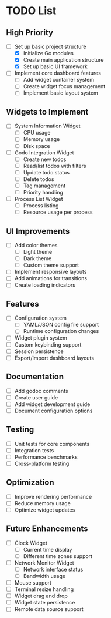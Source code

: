 # TODO List

## High Priority
- [ ] Set up basic project structure
  - [x] Initialize Go modules
  - [x] Create main application structure
  - [x] Set up basic UI framework
- [ ] Implement core dashboard features
  - [ ] Add widget container system
  - [ ] Create widget focus management
  - [ ] Implement basic layout system

## Widgets to Implement
- [ ] System Information Widget
  - [ ] CPU usage
  - [ ] Memory usage
  - [ ] Disk space
- [ ] Godo Integration Widget
  - [ ] Create new todos
  - [ ] Read/list todos with filters
  - [ ] Update todo status
  - [ ] Delete todos
  - [ ] Tag management
  - [ ] Priority handling
- [ ] Process List Widget
  - [ ] Process listing
  - [ ] Resource usage per process

## UI Improvements
- [ ] Add color themes
  - [ ] Light theme
  - [ ] Dark theme
  - [ ] Custom theme support
- [ ] Implement responsive layouts
- [ ] Add animations for transitions
- [ ] Create loading indicators

## Features
- [ ] Configuration system
  - [ ] YAML/JSON config file support
  - [ ] Runtime configuration changes
- [ ] Widget plugin system
- [ ] Custom keybinding support
- [ ] Session persistence
- [ ] Export/Import dashboard layouts

## Documentation
- [ ] Add godoc comments
- [ ] Create user guide
- [ ] Add widget development guide
- [ ] Document configuration options

## Testing
- [ ] Unit tests for core components
- [ ] Integration tests
- [ ] Performance benchmarks
- [ ] Cross-platform testing

## Optimization
- [ ] Improve rendering performance
- [ ] Reduce memory usage
- [ ] Optimize widget updates

## Future Enhancements
- [ ] Clock Widget
  - [ ] Current time display
  - [ ] Different time zones support
- [ ] Network Monitor Widget
  - [ ] Network interface status
  - [ ] Bandwidth usage
- [ ] Mouse support
- [ ] Terminal resize handling
- [ ] Widget drag and drop
- [ ] Widget state persistence
- [ ] Remote data source support 